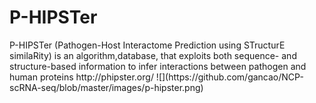 <h1>P-HIPSTer</h1>
P-HIPSTer (Pathogen-Host Interactome Prediction using STructurE similaRity) is an algorithm,database, that exploits both sequence- and structure-based information to infer interactions between pathogen and human proteins
http://phipster.org/
![](https://github.com/gancao/NCP-scRNA-seq/blob/master/images/p-hipster.png)
